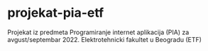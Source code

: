 # projekat-pia-etf
 Projekat iz predmeta Programiranje internet aplikacija (PIA) za avgust/septembar 2022. 
 Elektrotehnicki fakultet u Beogradu (ETF)
 
